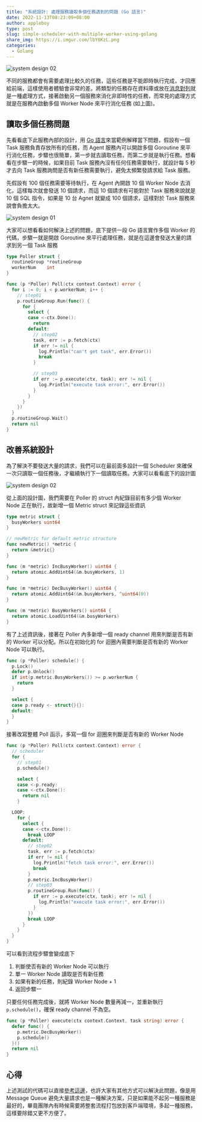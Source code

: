 ```yaml
---
title: "系統設計: 處理服務讀取多個任務遇到的問題 (Go 語言)"
date: 2022-11-13T08:23:09+08:00
author: appleboy
type: post
slug: simple-scheduler-with-multiple-worker-using-golang
share_img: https://i.imgur.com/lbY6KzL.png
categories:
  - Golang
---
```


![system design 02](https://i.imgur.com/lbY6KzL.png)

不同的服務都會有需要處理比較久的任務，這些任務是不能即時執行完成，才回應給前端，這樣使用者體驗會非常的差。將類型的任務存在資料庫或放在[消息對列][1]就是一種處理方式，接著啟動另一個服務來消化非即時性的任務，而常見的處理方式就是在服務內啟動多個 Worker Node 來平行消化任務 (如上圖)。

[1]:https://zh.m.wikipedia.org/zh-hant/%E6%B6%88%E6%81%AF%E9%98%9F%E5%88%97

<!--more-->

## 讀取多個任務問題

先看看底下此服務內部的設計，用 [Go 語言][11]來當範例解釋當下問題，假設有一個 Task 服務負責存放所有的任務，而 Agent 服務內可以開啟多個 Goroutine 來平行消化任務，步驟也很簡單，第一步就去讀取任務，而第二步就是執行任務。想看看在步驟一的時候，如果目前 Task 服務內沒有任何任務需要執行，就設計每 5 秒才去向 Task 服務詢問是否有新任務需要執行，避免太頻繁發請求給 Task 服務。

[11]:https://go.dev

先假設有 100 個任務需要等待執行，在 Agent 內開啟 10 個 Worker Node 去消化，這樣每次就會發送 10 個請求，而這 10 個請求有可能對於 Task 服務來說就是 10 個 SQL 指令，如果是 10 台 Agnet 就變成 100 個請求，這樣對於 Task 服務來說會負擔太大。

![system design 01](https://i.imgur.com/4csL9To.png)

大家可以想看看如何解決上述的問題，底下提供一段 Go 語言實作多個 Worker 的代碼，步驟一就是開啟 Goroutine 來平行處理任務，就是在這邊會發送大量的請求到另一個 Task 服務

```go
type Poller struct {
  routineGroup *routineGroup
  workerNum    int
}

func (p *Poller) Poll(ctx context.Context) error {
  for i := 0; i < p.workerNum; i++ {
    // step01
    p.routineGroup.Run(func() {
      for {
        select {
        case <-ctx.Done():
          return
        default:
          // step02
          task, err := p.fetch(ctx)
          if err != nil {
            log.Println("can't get task", err.Error())
            break
          }

          // step03
          if err := p.execute(ctx, task); err != nil {
            log.Println("execute task error:", err.Error())
          }
        }
      }
    })
  }
  p.routineGroup.Wait()
  return nil
}
```

## 改善系統設計

為了解決不要發送大量的請求，我們可以在最前面多設計一個 Scheduler 來確保一次只讀取一個任務後，才繼續執行下一個讀取任務。大家可以看看底下的設計圖

![system design 02](https://i.imgur.com/lbY6KzL.png)

從上面的設計圖，我們需要在 Poller 的 struct 內紀錄目前有多少個 Worker Node 正在執行，故新增一個 Metric struct 來記錄這些資訊

```go
type metric struct {
  busyWorkers uint64
}

// newMetric for default metric structure
func newMetric() *metric {
  return &metric{}
}

func (m *metric) IncBusyWorker() uint64 {
  return atomic.AddUint64(&m.busyWorkers, 1)
}

func (m *metric) DecBusyWorker() uint64 {
  return atomic.AddUint64(&m.busyWorkers, ^uint64(0))
}

func (m *metric) BusyWorkers() uint64 {
  return atomic.LoadUint64(&m.busyWorkers)
}
```

有了上述資訊後，接著在 Poller 內多新增一個 ready channel 用來判斷是否有新的 Worker 可以分配。所以在初始化的 for 迴圈內需要判斷是否有新的 Worker Node 可以執行。

```go
func (p *Poller) schedule() {
  p.Lock()
  defer p.Unlock()
  if int(p.metric.BusyWorkers()) >= p.workerNum {
    return
  }

  select {
  case p.ready <- struct{}{}:
  default:
  }
}
```

接著改寫整體 Poll 函示，多寫一個 for 迴圈來判斷是否有新的 Worker Node

```go
func (p *Poller) Poll(ctx context.Context) error {
  // scheduler
  for {
    // step01
    p.schedule()

    select {
    case <-p.ready:
    case <-ctx.Done():
      return nil
    }

  LOOP:
    for {
      select {
      case <-ctx.Done():
        break LOOP
      default:
        // step02
        task, err := p.fetch(ctx)
        if err != nil {
          log.Println("fetch task error:", err.Error())
          break
        }
        p.metric.IncBusyWorker()
        // step03
        p.routineGroup.Run(func() {
          if err := p.execute(ctx, task); err != nil {
            log.Println("execute task error:", err.Error())
          }
        })
        break LOOP
      }
    }
  }
}
```

可以看到流程步驟會變成底下

1. 判斷使否有新的 Worker Node 可以執行
2. 單一 Worker Node 讀取是否有新任務
3. 如果有新的任務，則紀錄 Worker Node + 1
4. 返回步驟一

只要任何任務完成後，就將 Worker Node 數量再減一，並重新執行 `p.schedule()`，確保 ready channel 不為空。

```go
func (p *Poller) execute(ctx context.Context, task string) error {
  defer func() {
    p.metric.DecBusyWorker()
    p.schedule()
  }()
  return nil
}
```

## 心得

上述測試的代碼可以直接[參考這邊][22]，也許大家有其他方式可以解決此問題，像是用 Message Queue 避免大量請求也是一種解決方案，只是如果能不起另一種服務是最好的，畢竟團隊內有時候需要將整套流程打包放到客戶端環境，多起一種服務，這樣要除錯又更不方便了。

[22]:https://github.com/go-training/training/tree/master/example50-consumer-producer-pattern
